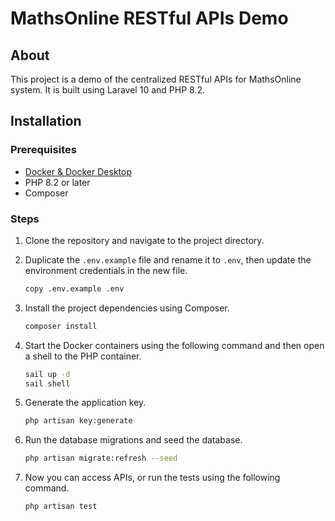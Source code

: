 # MathsOnline RESTful APIs Demo

## About

This project is a demo of the centralized RESTful APIs for MathsOnline system. It is built using Laravel 10 and PHP 8.2.

## Installation

### Prerequisites

- [Docker & Docker Desktop](https://www.docker.com/products/docker-desktop)
- PHP 8.2 or later
- Composer

### Steps

1. Clone the repository and navigate to the project directory.
2. Duplicate the `.env.example` file and rename it to `.env`, then update the environment credentials in the new file.

    ```bash
    copy .env.example .env
    ```

3. Install the project dependencies using Composer.

    ```bash
    composer install
    ```

4. Start the Docker containers using the following command and then open a shell to the PHP container.

    ```bash
    sail up -d
    sail shell
    ```

5. Generate the application key.

    ```bash
    php artisan key:generate
    ```

6. Run the database migrations and seed the database.

    ```bash
    php artisan migrate:refresh --seed
    ```

7. Now you can access APIs, or run the tests using the following command.

    ```bash
    php artisan test
    ```

